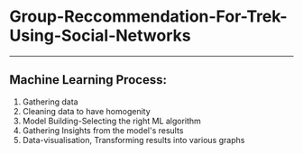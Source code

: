 # Group-Reccommendation-For-Trek-Using-Social-Networks
---
## Machine Learning Process:
1. Gathering data
2. Cleaning data to have homogenity
3. Model Building-Selecting the right ML algorithm
4. Gathering Insights from the model's results
5. Data-visualisation, Transforming results into various graphs
